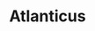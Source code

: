 ---
title: Atlanticus
description: A organization that wanted a full re-design in wordpress using Timber framework, plus data migration.
icon: atlanticus/icon.png
logo: atlanticus/logo.png
preview: atlanticus/preview.png
link: https://www.atlanticus.com/
tags: [wordpress, timber, re-design]
created_at: 2019-02-15
---